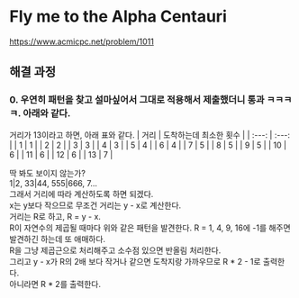 # Fly me to the Alpha Centauri
https://www.acmicpc.net/problem/1011
## 해결 과정
### 0. 우연히 패턴을 찾고 설마싶어서 그대로 적용해서 제출했더니 통과 ㅋㅋㅋㅋ. 아래와 같다.
거리가 13이라고 하면, 아래 표와 같다.
| 거리 | 도착하는데 최소한 횟수 |
| :---: | :---: |
| 1 | 1 |
| 2 | 2 |
| 3 | 3 |
| 4 | 3 |
| 5 | 4 |
| 6 | 4 |
| 7 | 5 |
| 8 | 5 |
| 9 | 5 |
| 10 | 6 |
| 11 | 6 |
| 12 | 6 |
| 13 | 7 |

딱 봐도 보이지 않는가?   
1|2, 33|44, 555|666, 7...   
그래서 거리에 따라 계산하도록 하면 되겠다.    
x는 y보다 작으므로 무조건 거리는 y - x로 계산한다.    
거리는 R로 하고, R = y - x.   
R이 자연수의 제곱될 때마다 위와 같은 패턴을 발견한다.
R = 1, 4, 9, 16에 -1를 해주면 발견하긴 하는데 또 애매하다.   
R을 그냥 제곱근으로 처리해주고 소수점 있으면 반올림 처리한다.   
그리고 y - x가 R의 2배 보다 작거나 같으면 도착지랑 가까우므로 R * 2 - 1로 출력한다.    
아니라면 R * 2를 출력한다.
